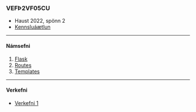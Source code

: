 ### VEFÞ2VF05CU
- Haust 2022, spönn 2
- [Kennsluáætlun](https://github.com/vefthroun/Namsefni/blob/main/VEF%C3%9E2VF05CU_haust22_2.pdf)

---

#### Námsefni

1. [Flask](https://github.com/vefthroun/Namsefni/tree/main/2-Flask#readme)
1. [Routes](https://github.com/vefthroun/Namsefni/tree/main/2-Flask/Routes#readme)
1. [Templates](https://github.com/vefthroun/Namsefni/blob/main/2-Flask/Templates/README.md#jinja)

---

#### Verkefni
- [Verkefni 1](https://github.com/vefthroun/Namsefni/blob/main/Verkefni/Verkefni1.md)


<!--

---

#### Námsefni 
1. [JSON/API](/4-API)
1. [Cookies & Sessions](/5-Cookies%26Sessions)
1. [Firebase Gagnagrunnur](6-Gagnagrunnur)
1. [Lokaverkefni](7-lokaverkefni)
1. [Hypertext Transfer Protocol](/1-HTTPS)

-->

